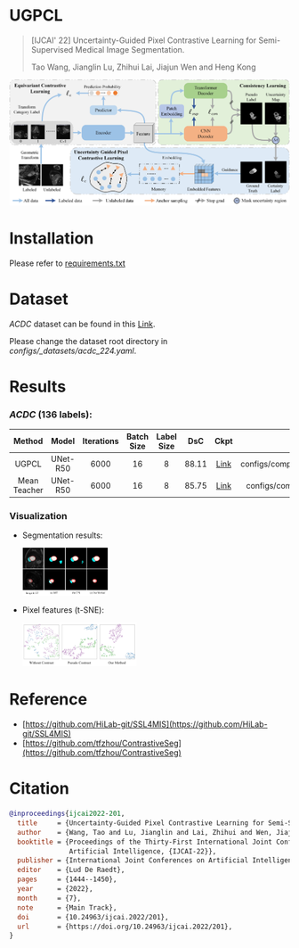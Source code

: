 # UGPCL

> [IJCAI' 22] Uncertainty-Guided Pixel Contrastive Learning for Semi-Supervised Medical Image Segmentation.
> 
> Tao Wang, Jianglin Lu, Zhihui Lai, Jiajun Wen and Heng Kong

![](pics/overview.jpg)

# Installation
Please refer to [requirements.txt](requirements.txt)

# Dataset
*ACDC* dataset can be found in this [Link](https://github.com/HiLab-git/SSL4MIS/tree/master/data/ACDC).

Please change the dataset root directory in _configs/\_datasets/acdc_224.yaml_.

# Results

### *ACDC* (136 labels):

|    Method    |  Model   | Iterations | Batch Size | Label Size |  DsC  |                             Ckpt                             |                     Config File                     |
| :----------: | :------: | :--------: | :--------: | :--------: | :---: | :----------------------------------------------------------: | :-------------------------------------------------: |
| UGPCL | UNet-R50 |    6000    |     16     |     8      | 88.11 | [Link](https://drive.google.com/file/d/1mWKKoeZbSlf6DNxqnoypr50ialPMqFYL/view?usp=sharing) |   configs/comparison_acdc_224_136/ugpcl_unet_r50.yaml  |
|    Mean Teacher     | UNet-R50 |    6000    |     16     |     8      | 85.75 | [Link](https://drive.google.com/file/d/1T8T6g_xiJWGetQhZeFMNG2q7dzmYyN4s/view?usp=sharing) | configs/comparison_acdc_224_136/mt_unet_r50.yaml |

### Visualization

- Segmentation results:

  <img src="pics/preds.jpg" style="zoom: 15%;" />

- Pixel features (t-SNE):

  <img src="pics/show_feats.jpg" style="zoom: 20%;" />


# Reference
- [https://github.com/HiLab-git/SSL4MIS](https://github.com/HiLab-git/SSL4MIS)
- [https://github.com/tfzhou/ContrastiveSeg](https://github.com/tfzhou/ContrastiveSeg)

# Citation
```bibtex
@inproceedings{ijcai2022-201,
  title     = {Uncertainty-Guided Pixel Contrastive Learning for Semi-Supervised Medical Image Segmentation},
  author    = {Wang, Tao and Lu, Jianglin and Lai, Zhihui and Wen, Jiajun and Kong, Heng},
  booktitle = {Proceedings of the Thirty-First International Joint Conference on
               Artificial Intelligence, {IJCAI-22}},
  publisher = {International Joint Conferences on Artificial Intelligence Organization},
  editor    = {Lud De Raedt},
  pages     = {1444--1450},
  year      = {2022},
  month     = {7},
  note      = {Main Track},
  doi       = {10.24963/ijcai.2022/201},
  url       = {https://doi.org/10.24963/ijcai.2022/201},
}
```
